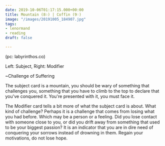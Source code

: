 ```yaml
---
date: 2019-10-06T01:17:15.000+00:00
title: Mountain (8♧) | Coffin (9♢)
image: "/images/20191005_184907.jpg"
tags:
- lenormand
- reading
draft: false

---
```

(pc: labyrinthos.co)

Left: Subject, Right: Modifier

\~Challenge of Suffering

The subject card is a mountain, you should be wary of something that challenges you, something that you have to climb to the top to declare that you've conquered it. You're presented with it, you must face it.

The Modifier card tells a bit more of what the subject card is about. What kind of challenge? Perhaps it is a challenge that comes from losing what you had before. Which may be a person or a feeling. Did you lose contact with someone close to you, or did you drift away from something that used to be your biggest passion? It is an indicator that you are in dire need of conquering your sorrows instead of drowning in them. Regain your motivations, do not lose hope.